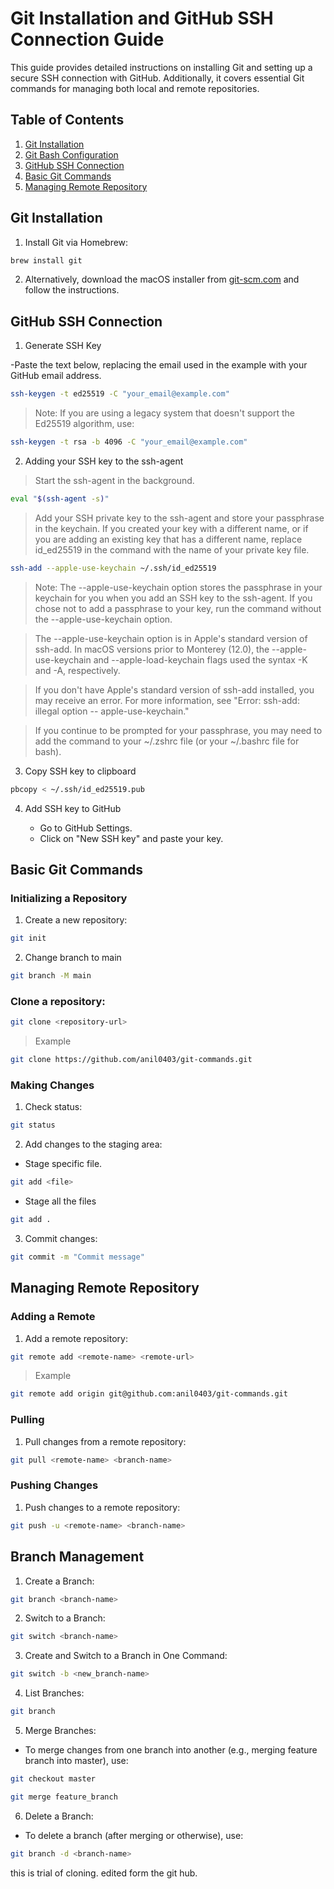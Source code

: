 # Git Installation and GitHub SSH Connection Guide

This guide provides detailed instructions on installing Git and setting up a secure SSH connection with GitHub. Additionally, it covers essential Git commands for managing both local and remote repositories.

## Table of Contents

1. [Git Installation](#git-installation)
2. [Git Bash Configuration](#git-bash-configuration)
3. [GitHub SSH Connection](#github-ssh-connection)
4. [Basic Git Commands](#basic-git-commands)
5. [Managing Remote Repository](#managing-remote-repository)

## Git Installation


1. Install Git via Homebrew:

```bash
brew install git
```

2. Alternatively, download the macOS installer from [git-scm.com](https://git-scm.com/download/mac) and follow the instructions.



## GitHub SSH Connection

1. Generate SSH Key

-Paste the text below, replacing the email used in the example with your GitHub email address.

```bash
ssh-keygen -t ed25519 -C "your_email@example.com"
```

> Note: If you are using a legacy system that doesn't support the Ed25519 algorithm, use:

```bash
ssh-keygen -t rsa -b 4096 -C "your_email@example.com"
```

2. Adding your SSH key to the ssh-agent

>Start the ssh-agent in the background.

```bash
eval "$(ssh-agent -s)"
```

> Add your SSH private key to the ssh-agent and store your passphrase in the keychain. If you created your key with a different name, or if you are adding an existing key that has a different name, replace id_ed25519 in the command with the name of your private key file.

```bash
ssh-add --apple-use-keychain ~/.ssh/id_ed25519
```

>Note: The --apple-use-keychain option stores the passphrase in your keychain for you when you add an SSH key to the ssh-agent. If you chose not to add a passphrase to your key, run the command without the --apple-use-keychain option.

> The --apple-use-keychain option is in Apple's standard version of ssh-add. In macOS versions prior to Monterey (12.0), the --apple-use-keychain and --apple-load-keychain flags used the syntax -K and -A, respectively.

> If you don't have Apple's standard version of ssh-add installed, you may receive an error. For more information, see "Error: ssh-add: illegal option -- apple-use-keychain."

> If you continue to be prompted for your passphrase, you may need to add the command to your ~/.zshrc file (or your ~/.bashrc file for bash).

3. Copy SSH key to clipboard

```bash
pbcopy < ~/.ssh/id_ed25519.pub 
```

4. Add SSH key to GitHub

    - Go to GitHub Settings.
    - Click on "New SSH key" and paste your key.

## Basic Git Commands

### Initializing a Repository

1. Create a new repository:

```bash
git init
```

2. Change branch to main

```bash
git branch -M main
```

### Clone a repository:

```bash
git clone <repository-url>
```

> Example

```bash
git clone https://github.com/anil0403/git-commands.git
```

### Making Changes

1. Check status:

```bash
git status
```

2. Add changes to the staging area:

- Stage specific file.

```bash
git add <file>
```

- Stage all the files

```bash
git add .
```

3. Commit changes:

```bash
git commit -m "Commit message"
```


## Managing Remote Repository

### Adding a Remote

1. Add a remote repository:

```bash
git remote add <remote-name> <remote-url>
```

>Example

```bash
git remote add origin git@github.com:anil0403/git-commands.git
```

### Pulling

1. Pull changes from a remote repository:

```bash
git pull <remote-name> <branch-name>
```

### Pushing Changes

1. Push changes to a remote repository:

```bash
git push -u <remote-name> <branch-name>
```

## Branch Management

1. Create a Branch:

``` bash
git branch <branch-name>
```

2. Switch to a Branch:

```bash
git switch <branch-name>
```

3. Create and Switch to a Branch in One Command:

```bash
git switch -b <new_branch-name>
```

4. List Branches:

```bash
git branch
```

5. Merge Branches:

- To merge changes from one branch into another (e.g., merging feature branch into master), use:

```bash
git checkout master
```

```bash
git merge feature_branch
```

6. Delete a Branch:

- To delete a branch (after merging or otherwise), use:

```bash
git branch -d <branch-name>

```
this is trial of cloning.
edited form the git hub.
